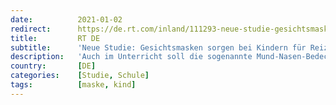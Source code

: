 ```yaml
---
date:          2021-01-02
redirect:      https://de.rt.com/inland/111293-neue-studie-gesichtsmasken-sorgen-bei-kindern-fuer-reizbarkeit-konzentrationsschwaeche/
title:         RT DE
subtitle:      'Neue Studie: Gesichtsmasken sorgen bei Kindern für Reizbarkeit und Konzentrationsschwäche'
description:   'Auch im Unterricht soll die sogenannte Mund-Nasen-Bedeckung getragen werden. Dort war sie jedoch von Beginn an besonders umstritten. Eine aktuelle Studie trifft nun die Aussage, dass Gesichtsmasken bei Kindern zu vielen Belastungen führen.'
country:       [DE]
categories:    [Studie, Schule]
tags:          [maske, kind]
---
```

